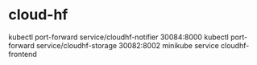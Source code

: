# cloud-hf
kubectl port-forward service/cloudhf-notifier 30084:8000
kubectl port-forward service/cloudhf-storage 30082:8002
minikube service cloudhf-frontend